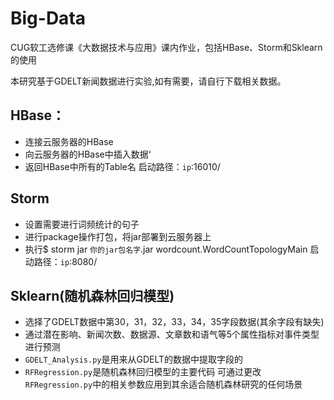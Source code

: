# Big-Data
CUG软工选修课《大数据技术与应用》课内作业，包括HBase、Storm和Sklearn的使用

本研究基于GDELT新闻数据进行实验,如有需要，请自行下载相关数据。

## HBase：
* 连接云服务器的HBase
* 向云服务器的HBase中插入数据‘
* 返回HBase中所有的Table名
启动路径：`ip`:16010/

## Storm
* 设置需要进行词频统计的句子
* 进行package操作打包，将jar部署到云服务器上
* 执行$ storm jar `你的jar包名字`.jar wordcount.WordCountTopologyMain
启动路径：`ip`:8080/

## Sklearn(随机森林回归模型)
* 选择了GDELT数据中第30，31，32，33，34，35字段数据(其余字段有缺失)
* 通过潜在影响、新闻次数、数据源、文章数和语气等5个属性指标对事件类型进行预测
* `GDELT_Analysis.py`是用来从GDELT的数据中提取字段的
* `RFRegression.py`是随机森林回归模型的主要代码
可通过更改`RFRegression.py`中的相关参数应用到其余适合随机森林研究的任何场景
